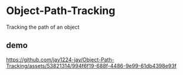 # Object-Path-Tracking
Tracking the path of an object

## demo

https://github.com/jay1224-jay/Object-Path-Tracking/assets/53821314/994f6f19-688f-4486-9e99-61db4398e93f

